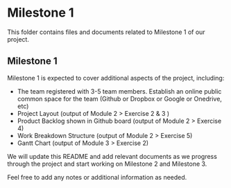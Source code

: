 # Milestone 1

This folder contains files and documents related to Milestone 1 of our project.

## Milestone 1

Milestone 1 is expected to cover additional aspects of the project, including:

- The team registered with 3-5 team members. Establish an online public common space for the team (Github or Dropbox or Google or Onedrive, etc)
- Project Layout (output of Module 2 > Exercise 2 & 3 )
- Product Backlog shown in Github board (output of Module 2 > Exercise 4)
- Work Breakdown Structure (output of Module 2 > Exercise 5)
- Gantt Chart (output of Module 3 > Exercise 2)

We will update this README and add relevant documents as we progress through the project and start working on Milestone 2 and Milestone 3.

Feel free to add any notes or additional information as needed.
